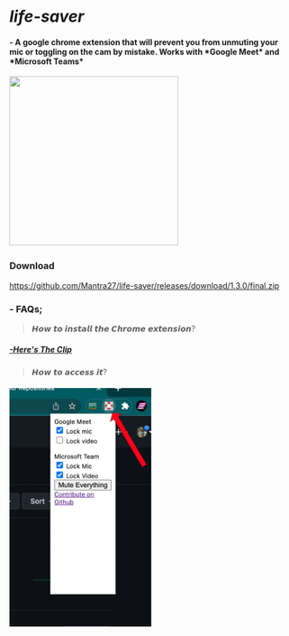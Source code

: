 # *life-saver*

<h4>- A google chrome extension that will prevent you from unmuting your mic or toggling on the cam by mistake. Works with *Google Meet* and *Microsoft Teams*
</h4>
<img src="https://c.tenor.com/bQCHJwgCNuMAAAAC/kitten-cat.gif" height="300" width ="300" ></img>

<h3>Download</h3>
<a href="https://github.com/Mantra27/life-saver/releases/download/1.3.0/final.zip">https://github.com/Mantra27/life-saver/releases/download/1.3.0/final.zip</a>
<h3>- FAQs;</h3>

>𝙃𝙤𝙬 𝙩𝙤 𝙞𝙣𝙨𝙩𝙖𝙡𝙡 𝙩𝙝𝙚 𝘾𝙝𝙧𝙤𝙢𝙚 𝙚𝙭𝙩𝙚𝙣𝙨𝙞𝙤𝙣?

<h5><a href="https://www.youtube.com/watch?v=hIRX1dpfqHc">-Here's The Clip</a> </h5>



>𝙃𝙤𝙬 𝙩𝙤 𝙖𝙘𝙘𝙚𝙨𝙨 𝙞𝙩?

<h5> <img src="https://github.com/Mantra27/life-saver/blob/main/icons/ast.jpeg?raw=true" width="50%" height="50%"/>
</h5>
